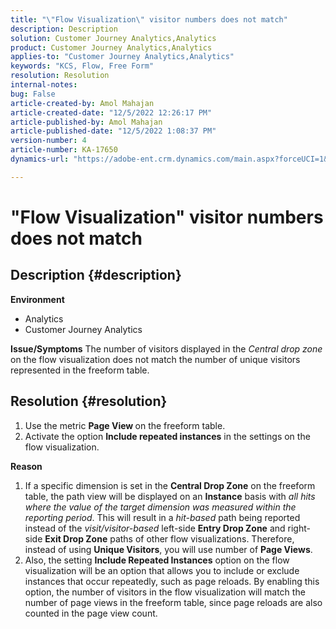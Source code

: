 ```yaml
---
title: "\"Flow Visualization\" visitor numbers does not match"
description: Description
solution: Customer Journey Analytics,Analytics
product: Customer Journey Analytics,Analytics
applies-to: "Customer Journey Analytics,Analytics"
keywords: "KCS, Flow, Free Form"
resolution: Resolution
internal-notes: 
bug: False
article-created-by: Amol Mahajan
article-created-date: "12/5/2022 12:26:17 PM"
article-published-by: Amol Mahajan
article-published-date: "12/5/2022 1:08:37 PM"
version-number: 4
article-number: KA-17650
dynamics-url: "https://adobe-ent.crm.dynamics.com/main.aspx?forceUCI=1&pagetype=entityrecord&etn=knowledgearticle&id=d1428bfe-9774-ed11-81ab-6045bd0061cb"

---
```

# "Flow Visualization" visitor numbers does not match

## Description {#description}

<b>Environment</b>
- Analytics
- Customer Journey Analytics



<b>Issue/Symptoms</b>
The number of visitors displayed in the *Central drop zone* on the flow visualization does not match the number of unique visitors represented in the freeform table.


## Resolution {#resolution}


1. Use the metric <b>Page View </b>on the freeform table.
2. Activate the option <b>Include repeated instances</b> in the settings on the flow visualization.




<b>Reason</b>

1. If a specific dimension is set in the <b>Central Drop Zone</b> on the freeform table, the path view will be displayed on an <b>Instance</b> basis with *all hits where the value of the target dimension was measured within the reporting period*. This will result in a *hit-based* path being reported instead of the *visit/visitor-based* left-side <b>Entry Drop Zone</b> and right-side <b>Exit Drop Zone</b> paths of other flow visualizations. Therefore, instead of using <b>Unique Visitors</b>, you will use number of <b>Page Views</b>.
2. Also, the setting <b>Include Repeated Instances</b> option on the flow visualization will be an option that allows you to include or exclude instances that occur repeatedly, such as page reloads. By enabling this option, the number of visitors in the flow visualization will match the number of page views in the freeform table, since page reloads are also counted in the page view count.

